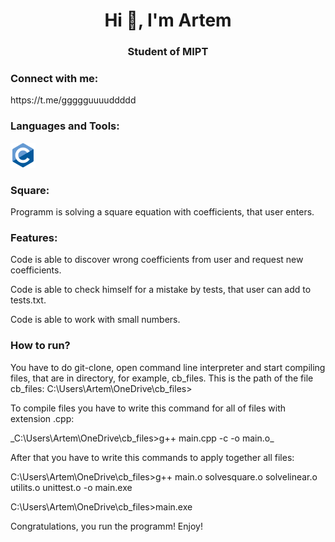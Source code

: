 <h1 align="center">Hi 👋, I'm Artem</h1>
<h3 align="center">Student of MIPT</h3>

<h3 align="left">Connect with me:</h3>
<p align="left">https://t.me/ggggguuuuddddd
</p>

<h3 align="left">Languages and Tools:</h3>
<p align="left"> <a href="https://www.cprogramming.com/" target="_blank" rel="noreferrer"> <img src="https://raw.githubusercontent.com/devicons/devicon/master/icons/c/c-original.svg" alt="c" width="40" height="40"/> </a> </p>

<h3 align="left">Square:</h3>
<p align="left">Programm is solving a square equation with coefficients, that user enters.</p>

<h3 align="left">Features:</h3>
<p align="left">Code is able to discover wrong coefficients from user and request new coefficients.

<p align="left">Code is able to check himself for a mistake by tests, that user can add to tests.txt.

<p align="left">Code is able to work with small numbers.</p>

<h3 align="left">How to run?</h3>
<p align="left">You have to do git-clone, open command line interpreter and start compiling files, that are in directory, for example, cb_files. This is the path of the file cb_files: C:\Users\Artem\OneDrive\cb_files></p>

<p align="left">To compile files you have to write this command for all of files with extension .cpp:</p>

<p align="left">_C:\Users\Artem\OneDrive\cb_files>g++ main.cpp -c -o main.o_

<p align="left">After that you have to write this commands to apply together all files:</p>

<p align="left">C:\Users\Artem\OneDrive\cb_files>g++ main.o solvesquare.o solvelinear.o utilits.o unittest.o -o main.exe</p>

<p align="left">C:\Users\Artem\OneDrive\cb_files>main.exe</p>

<p align="left">Congratulations, you run the programm! Enjoy!</p>
